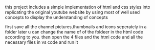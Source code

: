 this project includes a simple implementation of html and css styles into replicating the original youtube website by using most of well used concepts to display the understanding of concepts

first save all the channel pictures,thumbnails and icons seperately in a folder later u can change the name of of the foldeer in the html code according to you.
then open the 4 files and the html code and all the necessary files in vs code and run it

